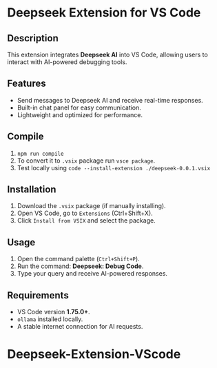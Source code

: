 # Deepseek Extension for VS Code

## Description
This extension integrates **Deepseek AI** into VS Code, allowing users to interact with AI-powered debugging tools.

## Features
- Send messages to Deepseek AI and receive real-time responses.
- Built-in chat panel for easy communication.
- Lightweight and optimized for performance.

## Compile
1. `npm run compile`
2. To convert it to `.vsix` package run `vsce package`.
3. Test locally using `code --install-extension ./deepseek-0.0.1.vsix`

## Installation
1. Download the `.vsix` package (if manually installing).
2. Open VS Code, go to `Extensions` (Ctrl+Shift+X).
3. Click `Install from VSIX` and select the package.

## Usage
1. Open the command palette (`Ctrl+Shift+P`).
2. Run the command: **Deepseek: Debug Code**.
3. Type your query and receive AI-powered responses.

## Requirements
- VS Code version **1.75.0+**.
- `ollama` installed locally.
- A stable internet connection for AI requests.



# Deepseek-Extension-VScode
